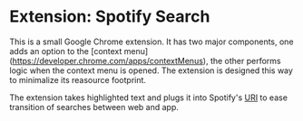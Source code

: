 # Extension: Spotify Search

This is a small Google Chrome extension. It has two major components, one adds an option to the [context menu]
(https://developer.chrome.com/apps/contextMenus), the other performs logic when the context menu is opened.
The extension is designed this way to minimalize its reasource footprint.  

The extension takes highlighted text and plugs it into Spotify's [URI](https://docs.microsoft.com/en-us/previous-versions/windows/internet-explorer/ie-developer/platform-apis/aa767916(v=vs.85)) to ease transition of searches between web and app.
